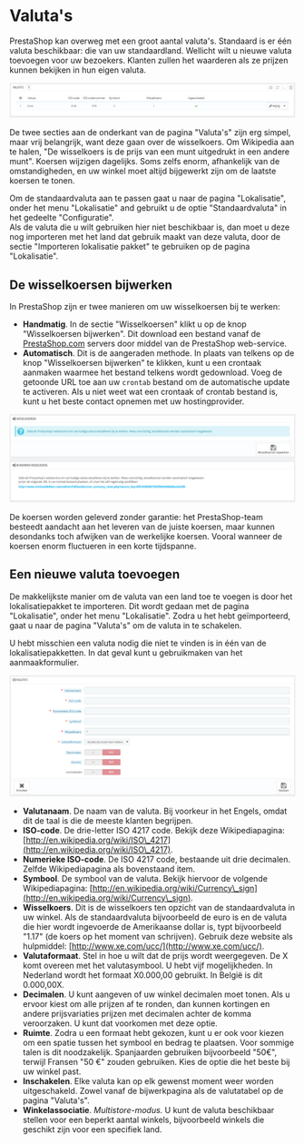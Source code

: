# Valuta's

PrestaShop kan overweg met een groot aantal valuta's. Standaard is er één valuta beschikbaar: die van uw standaardland. Wellicht wilt u nieuwe valuta toevoegen voor uw bezoekers. Klanten zullen het waarderen als ze prijzen kunnen bekijken in hun eigen valuta.

![](../../../.gitbook/assets/40534322.png)

De twee secties aan de onderkant van de pagina "Valuta's" zijn erg simpel, maar vrij belangrijk, want deze gaan over de wisselkoers. Om Wikipedia aan te halen, "De wisselkoers is de prijs van een munt uitgedrukt in een andere munt". Koersen wijzigen dagelijks. Soms zelfs enorm, afhankelijk van de omstandigheden, en uw winkel moet altijd bijgewerkt zijn om de laatste koersen te tonen.

Om de standaardvaluta aan te passen gaat u naar de pagina "Lokalisatie", onder het menu "Lokalisatie" and gebruikt u de optie "Standaardvaluta" in het gedeelte "Configuratie".\
Als de valuta die u wilt gebruiken hier niet beschikbaar is, dan moet u deze nog importeren met het land dat gebruik maakt van deze valuta, door de sectie "Importeren lokalisatie pakket" te gebruiken op de pagina "Lokalisatie".

## De wisselkoersen bijwerken <a href="#valutas-dewisselkoersenbijwerken" id="valutas-dewisselkoersenbijwerken"></a>

In PrestaShop zijn er twee manieren om uw wisselkoersen bij te werken:

* **Handmatig**. In de sectie "Wisselkoersen" klikt u op de knop "Wisselkoersen bijwerken". Dit download een bestand vanaf de [PrestaShop.com](http://www.prestashop.com) servers door middel van de PrestaShop web-service.
* **Automatisch**. Dit is de aangeraden methode. In plaats van telkens op de knop "Wisselkoersen bijwerken" te klikken, kunt u een crontaak aanmaken waarmee het bestand telkens wordt gedownload. Voeg de getoonde URL toe aan uw `crontab` bestand om de automatische update te activeren. Als u niet weet wat een crontaak of crontab bestand is, kunt u het beste contact opnemen met uw hostingprovider.

![](../../../.gitbook/assets/40534323.png)

De koersen worden geleverd zonder garantie: het PrestaShop-team besteedt aandacht aan het leveren van de juiste koersen, maar kunnen desondanks toch afwijken van de werkelijke koersen. Vooral wanneer de koersen enorm fluctueren in een korte tijdspanne.

## Een nieuwe valuta toevoegen <a href="#valutas-eennieuwevalutatoevoegen" id="valutas-eennieuwevalutatoevoegen"></a>

De makkelijkste manier om de valuta van een land toe te voegen is door het lokalisatiepakket te importeren. Dit wordt gedaan met de pagina "Lokalisatie", onder het menu "Lokalisatie". Zodra u het hebt geïmporteerd, gaat u naar de pagina "Valuta's" om de valuta in te schakelen.

U hebt misschien een valuta nodig die niet te vinden is in één van de lokalisatiepakketten. In dat geval kunt u gebruikmaken van het aanmaakformulier.

![](../../../.gitbook/assets/40534324.png)

* **Valutanaam**. De naam van de valuta. Bij voorkeur in het Engels, omdat dit de taal is die de meeste klanten begrijpen.
* **ISO-code**. De drie-letter ISO 4217 code. Bekijk deze Wikipediapagina: [http://en.wikipedia.org/wiki/ISO\_4217](http://en.wikipedia.org/wiki/ISO\_4217).
* **Numerieke ISO-code**. De ISO 4217 code, bestaande uit drie decimalen. Zelfde Wikipediapagina als bovenstaand item.
* **Symbool**. De symbool van de valuta. Bekijk hiervoor de volgende Wikipediapagina: [http://en.wikipedia.org/wiki/Currency\_sign](http://en.wikipedia.org/wiki/Currency\_sign).
* **Wisselkoers**. Dit is de wisselkoers ten opzicht van de standaardvaluta in uw winkel. Als de standaardvaluta bijvoorbeeld de euro is en de valuta die hier wordt ingevoerde de Amerikaanse dollar is, typt bijvoorbeeld "1.17" (de koers op het moment van schrijven). Gebruik deze website als hulpmiddel: [http://www.xe.com/ucc/](http://www.xe.com/ucc/).
* **Valutaformaat**. Stel in hoe u wilt dat de prijs wordt weergegeven. De X komt overeen met het valutasymbool. U hebt vijf mogelijkheden. In Nederland wordt het formaat X0.000,00 gebruikt. In België is dit 0.000,00X.
* **Decimalen**. U kunt aangeven of uw winkel decimalen moet tonen. Als u ervoor kiest om alle prijzen af te ronden, dan kunnen kortingen en andere prijsvariaties prijzen met decimalen achter de komma veroorzaken. U kunt dat voorkomen met deze optie.
* **Ruimte**. Zodra u een formaat hebt gekozen, kunt u er ook voor kiezen om een spatie tussen het symbool en bedrag te plaatsen. Voor sommige talen is dit noodzakelijk. Spanjaarden gebruiken bijvoorbeeld "50€", terwijl Fransen "50 €" zouden gebruiken. Kies de optie die het beste bij uw winkel past.
* **Inschakelen**. Elke valuta kan op elk gewenst moment weer worden uitgeschakeld. Zowel vanaf de bijwerkpagina als de valutatabel op de pagina "Valuta's".
* **Winkelassociatie**. _Multistore-modus._ U kunt de valuta beschikbaar stellen voor een beperkt aantal winkels, bijvoorbeeld winkels die geschikt zijn voor een specifiek land.
